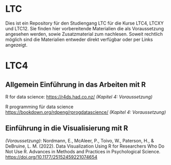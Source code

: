 # LTC

Dies ist ein Repository für den Studiengang LTC für die Kurse LTC4, LTCXY und LTC12. Sie finden hier vorbereitende Materialien die als Voraussetzung angesehen werden, sowie Zusatzmaterial zum nachlesen. Soweit rechtlich möglich sind die Materialien entweder direkt verfügbar oder per Links angezeigt.

# LTC4 

## Allgemein Einführung in das Arbeiten mit R

R for data science: https://r4ds.had.co.nz/ *(Kapitel 4: Voraussetzung)*

R programming für data science https://bookdown.org/rdpeng/rprogdatascience/ *(Kapitel 4: Voraussetzung)*

## Einführung in die Visualisierung mit R

*(Voraussetzung)*: Nordmann, E., McAleer, P., Toivo, W., Paterson, H., & DeBruine, L. M. (2022). Data Visualization Using R for Researchers Who Do Not Use R. Advances in Methods and Practices in Psychological Science. https://doi.org/10.1177/25152459221074654
